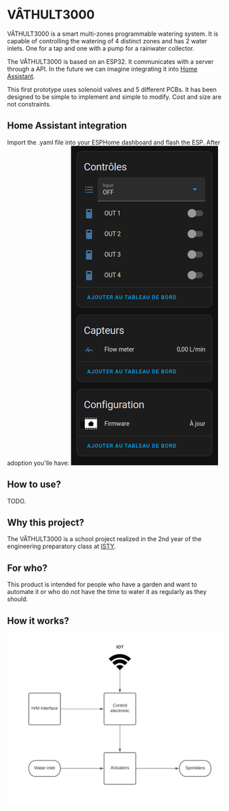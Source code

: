 # VÂTHULT3000

VÂTHULT3000 is a smart multi-zones programmable watering system.
It is capable of controlling the watering of 4 distinct zones and has 2 water inlets.
One for a tap and one with a pump for a rainwater collector.


The VÂTHULT3000 is based on an ESP32. It communicates with a server through a API. In the future we can imagine integrating it into [Home Assistant](https://github.com/home-assistant).


This first prototype uses solenoid valves and 5 different PCBs. It has been designed to be simple to implement and simple to modify. Cost and size are not constraints.

## Home Assistant integration
Import the .yaml file into your ESPHome dashboard and flash the ESP.
After adoption you'lle have:
![Vathult in Home Assistant](V3K_ESPHOME.png?raw=true)

## How to use?
TODO.

## Why this project?
The VÂTHULT3000 is a school project realized in the 2nd year of the engineering preparatory class at [ISTY](https://www.isty.uvsq.fr/).

## For who?
This product is intended for people who have a garden and want to automate it or who do not have the time to water it as regularly as they should.

## How it works?
![Functionnal Diagram](BlocDiagram_Global.png?raw=true)
